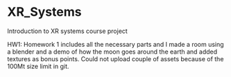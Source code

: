 # XR_Systems
Introduction to XR systems course project

HW1: 
Homework 1 includes all the necessary parts and I made a room using a blender and a demo of how the moon goes around the earth and added textures as bonus points. Could not upload couple of assets because of the 100Mt size limit in git.

